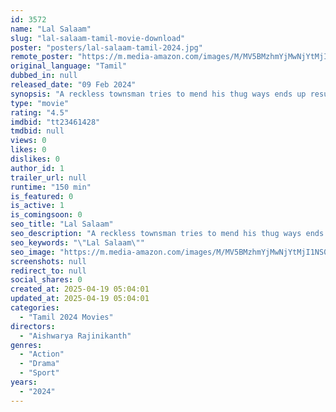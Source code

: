 ```yaml
---
id: 3572
name: "Lal Salaam"
slug: "lal-salaam-tamil-movie-download"
poster: "posters/lal-salaam-tamil-2024.jpg"
remote_poster: "https://m.media-amazon.com/images/M/MV5BMzhmYjMwNjYtMjI1NS00NmY2LTkyMWItODdhOTc5NWRkYmI5XkEyXkFqcGc@._V1_SX300.jpg"
original_language: "Tamil"
dubbed_in: null
released_date: "09 Feb 2024"
synopsis: "A reckless townsman tries to mend his thug ways ends up resurrecting himself and proves to be worthy of the world, in the eyes of the same people who chased him away."
type: "movie"
rating: "4.5"
imdbid: "tt23461428"
tmdbid: null
views: 0
likes: 0
dislikes: 0
author_id: 1
trailer_url: null
runtime: "150 min"
is_featured: 0
is_active: 1
is_comingsoon: 0
seo_title: "Lal Salaam"
seo_description: "A reckless townsman tries to mend his thug ways ends up resurrecting himself and proves to be worthy of the world, in the eyes of the same people who chased him away."
seo_keywords: "\"Lal Salaam\""
seo_image: "https://m.media-amazon.com/images/M/MV5BMzhmYjMwNjYtMjI1NS00NmY2LTkyMWItODdhOTc5NWRkYmI5XkEyXkFqcGc@._V1_SX300.jpg"
screenshots: null
redirect_to: null
social_shares: 0
created_at: 2025-04-19 05:04:01
updated_at: 2025-04-19 05:04:01
categories:
  - "Tamil 2024 Movies"
directors:
  - "Aishwarya Rajinikanth"
genres:
  - "Action"
  - "Drama"
  - "Sport"
years:
  - "2024"
---
```

